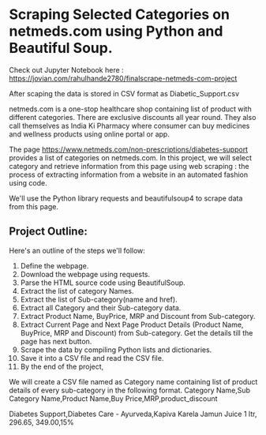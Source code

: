 # Scraping Selected Categories on netmeds.com using Python and Beautiful Soup.

Check out Jupyter Notebook here : https://jovian.com/rahulhande2780/finalscrape-netmeds-com-project

After scaping the data is stored in CSV format as Diabetic_Support.csv

netmeds.com is a one-stop healthcare shop containing list of product with different categories. There are exclusive discounts all year round. They also call themselves as India Ki Pharmacy where consumer can buy medicines and wellness products using online portal or app.

The page https://www.netmeds.com/non-prescriptions/diabetes-support provides a list of categories on netmeds.com. In this project, we will select category and retrieve information from this page using web scraping : the process of extracting information from a website in an automated fashion using code.

We'll use the Python library requests and beautifulsoup4 to scrape data from this page.

## Project Outline:
Here's an outline of the steps we'll follow:

1. Define the webpage.
2. Download the webpage using requests.
3. Parse the HTML source code using BeautifulSoup.
4. Extract the list of category Names.
5. Extract the list of Sub-category(name and href).
6. Extract all Category and their Sub-category data.
7. Extract Product Name, BuyPrice, MRP and Discount from Sub-category.
8. Extract Current Page and Next Page Product Details (Product Name, BuyPrice, MRP and Discount) from Sub-category. Get the details till the page has next button.
9. Scrape the data by compiling Python lists and dictionaries.
10. Save it into a CSV file and read the CSV file.
11. By the end of the project,

We will create a CSV file named as Category name containing list of product details of every sub-category in the following format.
Category Name,Sub Category Name,Product Name,Buy Price,MRP,product_discount

Diabetes Support,Diabetes Care - Ayurveda,Kapiva Karela Jamun Juice 1 ltr, 296.65, 349.00,15%




